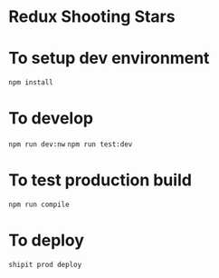 Redux Shooting Stars
====================

# To setup dev environment
`npm install`

# To develop
`npm run dev:nw`
`npm run test:dev`

# To test production build
`npm run compile`

# To deploy
`shipit prod deploy`